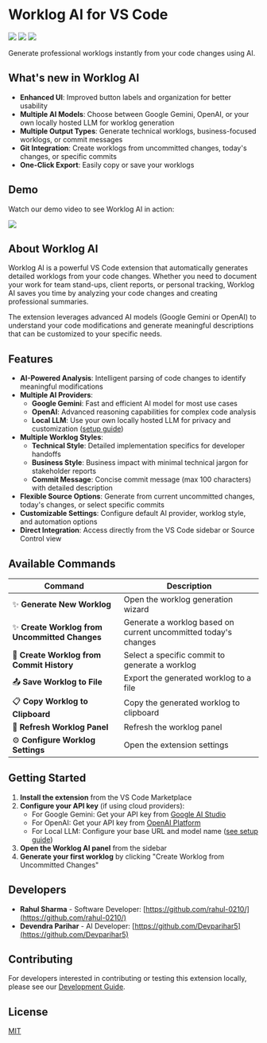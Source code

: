 # Worklog AI for VS Code

[![](https://vsmarketplacebadges.dev/version-short/DevendraParihar.worklog-ai.png)](https://marketplace.visualstudio.com/items?itemName=DevendraParihar.worklog-ai)
[![](https://vsmarketplacebadges.dev/downloads-short/DevendraParihar.worklog-ai.png)](https://marketplace.visualstudio.com/items?itemName=DevendraParihar.worklog-ai)
[![](https://vsmarketplacebadges.dev/rating-short/DevendraParihar.worklog-ai.png)](https://marketplace.visualstudio.com/items?itemName=DevendraParihar.worklog-ai)

Generate professional worklogs instantly from your code changes using AI.

## What's new in Worklog AI

- **Enhanced UI**: Improved button labels and organization for better usability
- **Multiple AI Models**: Choose between Google Gemini, OpenAI, or your own locally hosted LLM for worklog generation
- **Multiple Output Types**: Generate technical worklogs, business-focused worklogs, or commit messages
- **Git Integration**: Create worklogs from uncommitted changes, today's changes, or specific commits
- **One-Click Export**: Easily copy or save your worklogs

## Demo

Watch our demo video to see Worklog AI in action:

![](media/worklog-ai-demo.gif)

## About Worklog AI

Worklog AI is a powerful VS Code extension that automatically generates detailed worklogs from your code changes. Whether you need to document your work for team stand-ups, client reports, or personal tracking, Worklog AI saves you time by analyzing your code changes and creating professional summaries.

The extension leverages advanced AI models (Google Gemini or OpenAI) to understand your code modifications and generate meaningful descriptions that can be customized to your specific needs.

## Features

- **AI-Powered Analysis**: Intelligent parsing of code changes to identify meaningful modifications
- **Multiple AI Providers**:
  - **Google Gemini**: Fast and efficient AI model for most use cases
  - **OpenAI**: Advanced reasoning capabilities for complex code analysis
  - **Local LLM**: Use your own locally hosted LLM for privacy and customization ([setup guide](LOCAL_LLM_SETUP.md))
- **Multiple Worklog Styles**:
  - **Technical Style**: Detailed implementation specifics for developer handoffs
  - **Business Style**: Business impact with minimal technical jargon for stakeholder reports
  - **Commit Message**: Concise commit message (max 100 characters) with detailed description
- **Flexible Source Options**: Generate from current uncommitted changes, today's changes, or select specific commits
- **Customizable Settings**: Configure default AI provider, worklog style, and automation options
- **Direct Integration**: Access directly from the VS Code sidebar or Source Control view

## Available Commands

| Command                                        | Description                                             |
| ---------------------------------------------- | ------------------------------------------------------- |
| ✨ **Generate New Worklog**                    | Open the worklog generation wizard                      |
| ✨ **Create Worklog from Uncommitted Changes** | Generate a worklog based on current uncommitted  today's changes |
| 📝 **Create Worklog from Commit History**      | Select a specific commit to generate a worklog          |
| 📤 **Save Worklog to File**                    | Export the generated worklog to a file                  |
| 📋 **Copy Worklog to Clipboard**               | Copy the generated worklog to clipboard                 |
| 🔄 **Refresh Worklog Panel**                   | Refresh the worklog panel                               |
| ⚙️ **Configure Worklog Settings**              | Open the extension settings                             |

## Getting Started

1. **Install the extension** from the VS Code Marketplace
2. **Configure your API key** (if using cloud providers):
   - For Google Gemini: Get your API key from [Google AI Studio](https://makersuite.google.com/app/apikey)
   - For OpenAI: Get your API key from [OpenAI Platform](https://platform.openai.com/api-keys)
   - For Local LLM: Configure your base URL and model name ([see setup guide](LOCAL_LLM_SETUP.md))
3. **Open the Worklog AI panel** from the sidebar
4. **Generate your first worklog** by clicking "Create Worklog from Uncommitted Changes"

## Developers

- **Rahul Sharma** - Software Developer: [https://github.com/rahul-0210/](https://github.com/rahul-0210/)
- **Devendra Parihar** - AI Developer: [https://github.com/Devparihar5](https://github.com/Devparihar5)

## Contributing

For developers interested in contributing or testing this extension locally, please see our [Development Guide](DEVELOPMENT.md).

## License

[MIT](LICENSE)
